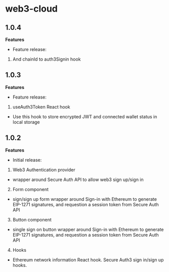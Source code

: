# web3-cloud

## 1.0.4

**Features**
- Feature release:
1. And chainId to auth3Signin hook

## 1.0.3

**Features**
- Feature release:
1. useAuth3Token React hook
- Use this hook to store encrypted JWT and connected wallet status in local storage

## 1.0.2

**Features**
- Initial release:
1. Web3 Authentication provider
- wrapper around Secure Auth API to allow web3 sign up/sign in
2. Form component
- sign/sign up form wrapper around Sign-in with Ethereum to generate EIP-1271 signatures, and requestion a session token from Secure Auth API
3. Button component
- single sign on button wrapper around Sign-in with Ethereum to generate EIP-1271 signatures, and requestion a session token from Secure Auth API
4. Hooks
- Ethereum network information React hook. Secure Auth3 sign in/sign up hooks.
